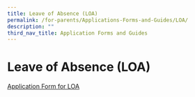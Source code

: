 ```yaml
---
title: Leave of Absence (LOA)
permalink: /for-parents/Applications-Forms-and-Guides/LOA/
description: ""
third_nav_title: Application Forms and Guides
---
```













**Leave of Absence (LOA)**
==========================

[Application Form for LOA](https://form.gov.sg/60c14e655259b6001101c41f)
